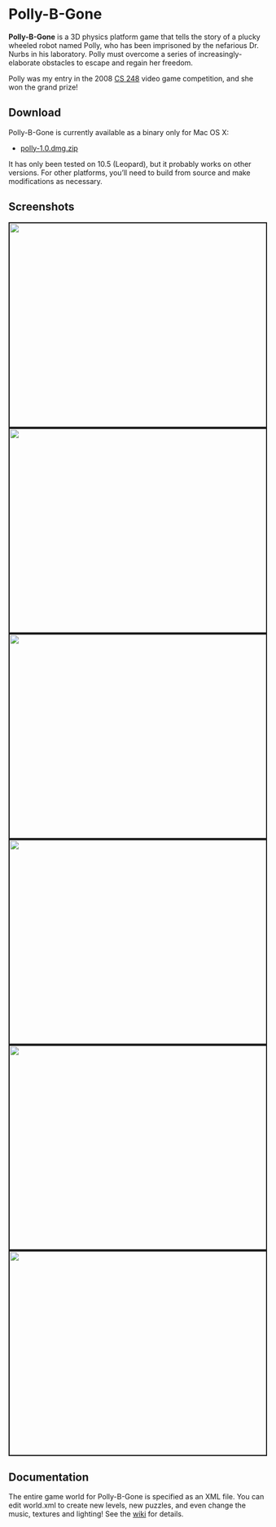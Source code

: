# Polly-B-Gone

**Polly-B-Gone** is a 3D physics platform game that tells the story of a plucky wheeled robot named Polly, who has been imprisoned by the nefarious Dr. Nurbs in his laboratory. Polly must overcome a series of increasingly-elaborate obstacles to escape and regain her freedom.

Polly was my entry in the 2008 [CS 248](http://graphics.stanford.edu/courses/cs248-08/) video game competition, and she won the grand prize!

## Download

Polly-B-Gone is currently available as a binary only for Mac OS X:

* [polly-1.0.dmg.zip](http://cs.stanford.edu/people/mbostock/polly/polly-1.0.dmg.zip)

It has only been tested on 10.5 (Leopard), but it probably works on other versions. For other platforms, you’ll need to build from source and make modifications as necessary.

## Screenshots

<img src="http://cs.stanford.edu/people/mbostock/polly/intro.jpg" width="640" height="400" border="2">

<img src="http://cs.stanford.edu/people/mbostock/polly/a-breakthrough.jpg" width="640" height="400" border="2">

<img src="http://cs.stanford.edu/people/mbostock/polly/living-on-the-edge.jpg" width="640" height="400" border="2">

<img src="http://cs.stanford.edu/people/mbostock/polly/i-saw-this-on-tv.jpg" width="640" height="400" border="2">

<img src="http://cs.stanford.edu/people/mbostock/polly/airborne.jpg" width="640" height="400" border="2">

<img src="http://cs.stanford.edu/people/mbostock/polly/a-balancing-act.jpg" width="640" height="400" border="2">

## Documentation

The entire game world for Polly-B-Gone is specified as an XML file. You can edit world.xml to create new levels, new puzzles, and even change the music, textures and lighting! See the [wiki](/mbostock/polly-b-gone/wiki) for details.
